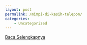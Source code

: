 ```yaml
---
layout: post
permalink: /mimpi-di-kasih-telepon/
categories:
    - Uncategorized
---
```


[Baca Selengkapnya](/04)